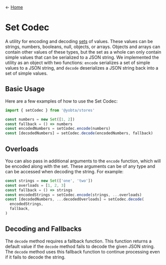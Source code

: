 &larr; [Home](../../../README.md)

# Set Codec

A utility for encoding and decoding [sets](https://developer.mozilla.org/en-US/docs/Web/JavaScript/Reference/Global_Objects/Set) of values. These values can be strings, numbers, booleans, null, objects, or arrays. Objects and arrays can contain other values of these types, but the set as a whole can only contain simple values that can be serialized to a JSON string. We implemented the utility as an object with two functions: `encode` serializes a set of simple values to a JSON string, and `decode` deserializes a JSON string back into a set of simple values.

## Basic Usage

Here are a few examples of how to use the Set Codec:

```ts
import { setCodec } from '@yobta/stores'

const numbers = new Set([1, 2])
const fallback = () => numbers
const encodedNumbers = setCodec.encode(numbers)
const [decodedNumbers] = setCodec.decode(encodedNumbers, fallback)
```

## Overloads

You can also pass in additional arguments to the `encode` function, which will be encoded along with the set. These arguments can be of any type and can be accessed when decoding the string. For example:

```ts
const strings = new Set(['one', 'two'])
const overloads = [1, 2, 3]
const fallback = () => strings
const encodedStrings = setCodec.encode(strings, ...overloads)
const [decodedNumbers, ...decodedOverloads] = setCodec.decode(
  encodedStrings,
  fallback,
)
```

## Decoding and Fallbacks

The `decode` method requires a fallback function. This function returns a default value if the `decode` method fails to decode the given JSON string. The `decode` method uses this fallback function to continue processing even if it fails to decode the string.
